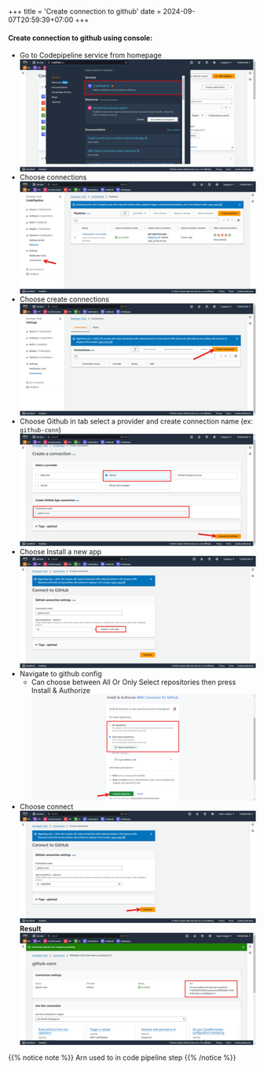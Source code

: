 +++
title = 'Create connection to github'
date = 2024-09-07T20:59:39+07:00
+++
#### Create connection to github using console:
- Go to Codepipeline service from homepage
    ![alt text](image.png)
- Choose connections
    ![alt text](image-1.png)
- Choose create connections
  ![alt text](image-2.png)
- Choose Github in tab select a provider and create connection name (ex: ```github-conn```)
    ![alt text](image-4.png)
- Choose Install a new app
  ![alt text](image-5.png)
- Navigate to github config
  - Can choose between All Or Only Select repositories then press Install & Authorize
  ![alt text](image-6.png)
- Choose connect
  ![alt text](image-7.png)
**Result**
![alt text](image-10.png)

{{% notice note %}}
Arn used to in code pipeline step
{{% /notice %}}